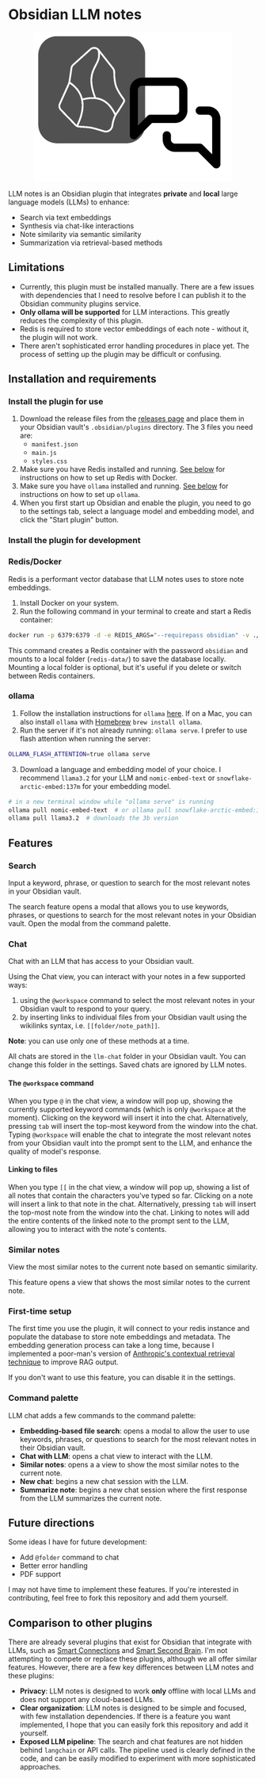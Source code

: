# Obsidian LLM notes

<div style="text-align: center" align="center">

![logo](assets/obsidian-llm-notes-logo.webp)

</div>

LLM notes is an Obsidian plugin that integrates **private** and **local** large language models (LLMs) to enhance:

- Search via text embeddings
- Synthesis via chat-like interactions
- Note similarity via semantic similarity
- Summarization via retrieval-based methods

## Limitations

- Currently, this plugin must be installed manually. There are a few issues with dependencies that I need to resolve before I can publish it to the Obsidian community plugins service.
- **Only ollama will be supported** for LLM interactions. This greatly reduces the complexity of this plugin.
- Redis is required to store vector embeddings of each note - without it, the plugin will not work.
- There aren't sophisticated error handling procedures in place yet. The process of setting up the plugin may be difficult or confusing.

## Installation and requirements

### Install the plugin for use

1. Download the release files from the [releases page]() and place them in your Obsidian vault's `.obsidian/plugins` directory. The 3 files you need are:
   - `manifest.json`
   - `main.js`
   - `styles.css`
2. Make sure you have Redis installed and running. [See below](#redisdocker) for instructions on how to set up Redis with Docker.
3. Make sure you have `ollama` installed and running. [See below](#ollama) for instructions on how to set up `ollama`.
4. When you first start up Obsidian and enable the plugin, you need to go to the settings tab, select a language model and embedding model, and click the "Start plugin" button.

### Install the plugin for development

### Redis/Docker

Redis is a performant vector database that LLM notes uses to store note embeddings.

1. Install Docker on your system.
2. Run the following command in your terminal to create and start a Redis container:

```bash
docker run -p 6379:6379 -d -e REDIS_ARGS="--requirepass obsidian" -v ./redis-data:/data --name redis redis/redis-stack-server:latest
```

This command creates a Redis container with the password `obsidian` and mounts to a local folder (`redis-data/`) to save the database locally.
Mounting a local folder is optional, but it's useful if you delete or switch between Redis containers.

### ollama

1. Follow the installation instructions for `ollama` [here](https://ollama.com/download).
If on a Mac, you can also install `ollama` with [Homebrew](https://formulae.brew.sh/formula/ollama) `brew install ollama`.
2. Run the server if it's not already running: `ollama serve`. I prefer to use flash attention when running the server:

```bash
OLLAMA_FLASH_ATTENTION=true ollama serve
```

3. Download a language and embedding model of your choice.
I recommend `llama3.2` for your LLM and `nomic-embed-text` or `snowflake-arctic-embed:137m` for your embedding model.

```bash
# in a new terminal window while "ollama serve" is running
ollama pull nomic-embed-text  # or ollama pull snowflake-arctic-embed:137m
ollama pull llama3.2  # downloads the 3b version
```

## Features

### Search

Input a keyword, phrase, or question to search for the most relevant notes in your Obsidian vault.

The search feature opens a modal that allows you to use keywords, phrases, or questions to search for the most relevant notes in your Obsidian vault.
Open the modal from the command palette.

### Chat

Chat with an LLM that has access to your Obsidian vault.

Using the Chat view, you can interact with your notes in a few supported ways:

1. using the `@workspace` command to select the most relevant notes in your Obsidian vault to respond to your query.
2. by inserting links to individual files from your Obsidian vault using the wikilinks syntax, i.e. `[[folder/note_path]]`.

**Note**: you can use only one of these methods at a time.

All chats are stored in the `llm-chat` folder in your Obsidian vault.
You can change this folder in the settings.
Saved chats are ignored by LLM notes.

#### The `@workspace` command

When you type `@` in the chat view, a window will pop up, showing the currently supported keyword commands (which is only `@workspace` at the moment).
Clicking on the keyword will insert it into the chat.
Alternatively, pressing `tab` will insert the top-most keyword from the window into the chat.
Typing `@workspace` will enable the chat to integrate the most relevant notes from your Obsidian vault into the prompt sent to the LLM, and enhance the quality of model's response.

#### Linking to files

When you type `[[` in the chat view, a window will pop up, showing a list of all notes that contain the characters you've typed so far.
Clicking on a note will insert a link to that note in the chat.
Alternatively, pressing `tab` will insert the top-most note from the window into the chat.
Linking to notes will add the entire contents of the linked note to the prompt sent to the LLM, allowing you to interact with the note's contents.

### Similar notes

View the most similar notes to the current note based on semantic similarity.

This feature opens a view that shows the most similar notes to the current note.

### First-time setup

The first time you use the plugin, it will connect to your redis instance and populate the database to store note embeddings and metadata.
The embedding generation process can take a long time, because I implemented a poor-man's version of [Anthropic's contextual retrieval technique](https://www.anthropic.com/news/contextual-retrieval) to improve RAG output.

If you don't want to use this feature, you can disable it in the settings.

### Command palette

LLM chat adds a few commands to the command palette:

- **Embedding-based file search**: opens a modal to allow the user to use keywords, phrases, or questions to search for the most relevant notes in their Obsidian vault.
- **Chat with LLM**: opens a chat view to interact with the LLM.
- **Similar notes**: opens a a view to show the most similar notes to the current note.
- **New chat**: begins a new chat session with the LLM.
- **Summarize note**: begins a new chat session where the first response from the LLM summarizes the current note.

## Future directions

Some ideas I have for future development:

- Add `@folder` command to chat
- Better error handling
- PDF support

I may not have time to implement these features. If you're interested in contributing, feel free to fork this repository and add them yourself.

## Comparison to other plugins

There are already several plugins that exist for Obsidian that integrate with LLMs, such as [Smart Connections](https://github.com/brianpetro/obsidian-smart-connections)
and [Smart Second Brain](https://github.com/your-papa/obsidian-Smart2Brain).
I'm not attempting to compete or replace these plugins, although we all offer similar features.
However, there are a few key differences between LLM notes and these plugins:

- **Privacy**: LLM notes is designed to work **only** offline with local LLMs and does not support any cloud-based LLMs.
- **Clear organization**: LLM notes is designed to be simple and focused, with few installation dependencies. If there is a feature you want implemented, I hope that you can easily fork this repository and add it yourself.
- **Exposed LLM pipeline**: The search and chat features are not hidden behind `langchain` or API calls. The pipeline used is clearly defined in the code, and can be easily modified to experiment with more sophisticated approaches.
